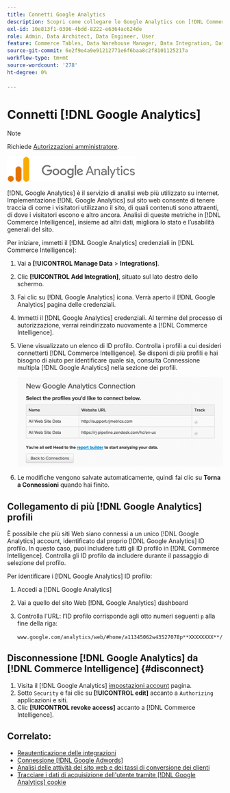 ```yaml
---
title: Connetti Google Analytics
description: Scopri come collegare le Google Analytics con [!DNL Commerce Intelligence].
exl-id: 10e813f1-0306-4bdd-8222-e6364ac624de
role: Admin, Data Architect, Data Engineer, User
feature: Commerce Tables, Data Warehouse Manager, Data Integration, Data Import/Export
source-git-commit: 6e2f9e4a9e91212771e6f6baa8c2f8101125217a
workflow-type: tm+mt
source-wordcount: '278'
ht-degree: 0%

---
```


# Connetti [!DNL Google Analytics]

>[!NOTE]
>
>Richiede [Autorizzazioni amministratore](../../../administrator/user-management/user-management.md).

![](../../../assets/google-analytics-logo.png)

[!DNL Google Analytics] è il servizio di analisi web più utilizzato su internet. Implementazione [!DNL Google Analytics] sul sito web consente di tenere traccia di come i visitatori utilizzano il sito, di quali contenuti sono attraenti, di dove i visitatori escono e altro ancora. Analisi di queste metriche in [!DNL Commerce Intelligence], insieme ad altri dati, migliora lo stato e l’usabilità generali del sito.

Per iniziare, immetti il [!DNL Google Analytics] credenziali in [!DNL Commerce Intelligence]:

1. Vai a **[!UICONTROL Manage Data** > **Integrations]**.

1. Clic **[!UICONTROL Add Integration]**, situato sul lato destro dello schermo.

1. Fai clic su [!DNL Google Analytics] icona. Verrà aperto il [!DNL Google Analytics] pagina delle credenziali.

1. Immetti il [!DNL Google Analytics] credenziali. Al termine del processo di autorizzazione, verrai reindirizzato nuovamente a [!DNL Commerce Intelligence].

1. Viene visualizzato un elenco di ID profilo. Controlla i profili a cui desideri connetterti [!DNL Commerce Intelligence]. Se disponi di più profili e hai bisogno di aiuto per identificare quale sia, consulta Connessione multipla [!DNL Google Analytics] nella sezione dei profili.

   ![](../../../assets/list-profile-id.png)<!--{: width="600px"}-->

1. Le modifiche vengono salvate automaticamente, quindi fai clic su **Torna a Connessioni** quando hai finito.

## Collegamento di più [!DNL Google Analytics] profili

È possibile che più siti Web siano connessi a un unico [!DNL Google Analytics] account, identificato dal proprio [!DNL Google Analytics] ID profilo. In questo caso, puoi includere tutti gli ID profilo in [!DNL Commerce Intelligence]. Controlla gli ID profilo da includere durante il passaggio di selezione del profilo.

Per identificare i [!DNL Google Analytics] ID profilo:

1. Accedi a [!DNL Google Analytics]
1. Vai a quello del sito Web [!DNL Google Analytics] dashboard
1. Controlla l’URL: l’ID profilo corrisponde agli otto numeri seguenti `p` alla fine della riga:

   `www.google.com/analytics/web/#home/a11345062w43527078p**XXXXXXXX**/`

## Disconnessione [!DNL Google Analytics] da [!DNL Commerce Intelligence] {#disconnect}

1. Visita il [!DNL Google Analytics] [impostazioni account](https://accounts.google.com/) pagina.
1. Sotto `Security` e fai clic su **[!UICONTROL edit]** accanto a `Authorizing` applicazioni e siti.
1. Clic **[!UICONTROL revoke access]** accanto a [!DNL Commerce Intelligence].

## Correlato:

* [Reautenticazione delle integrazioni](https://experienceleague.adobe.com/docs/commerce-knowledge-base/kb/how-to/mbi-reauthenticating-integrations.html)
* [Connessione [!DNL Google Adwords]](../integrations/google-adwords.md)
* [Analisi delle attività del sito web e dei tassi di conversione dei clienti](../../analysis/web-act-cust-conversion.md)
* [Tracciare i dati di acquisizione dell&#39;utente tramite [!DNL Google Analytics] cookie](../../analysis/google-track-user-acq.md)
